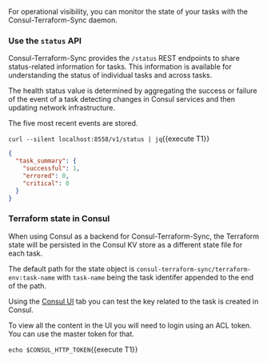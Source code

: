For operational visibility, you can monitor the state of your tasks with the Consul-Terraform-Sync daemon.

### Use the `status` API 

Consul-Terraform-Sync provides the `/status` REST endpoints to share status-related information 
for tasks. This information is available for understanding the status of 
individual tasks and across tasks.

The health status value is determined by aggregating the success or failure of 
the event of a task detecting changes in Consul services and then updating 
network infrastructure. 

The five most recent events are stored. 

`curl --silent localhost:8558/v1/status | jq`{{execute T1}}

```json
{
  "task_summary": {
    "successful": 1,
    "errored": 0,
    "critical": 0
  }
}
```

### Terraform state in Consul

When using Consul as a backend for Consul-Terraform-Sync, the Terraform state will be persisted in
the Consul KV store as a different state file for each task.

The default path for the state object is `consul-terraform-sync/terraform-env:task-name`
with `task-name` being the task identifer appended to the end of the path.

Using the [Consul UI](https://[[HOST_SUBDOMAIN]]-1443-[[KATACODA_HOST]].environments.katacoda.com/ui/dc1/kv/consul-terraform-sync/) tab you can test the key related to the task is created in Consul.

To view all the content in the UI you will need to login using an ACL token. You 
can use the master token for that.

`echo $CONSUL_HTTP_TOKEN`{{execute T1}}
